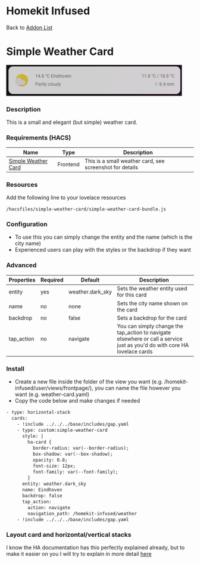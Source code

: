 # Homekit Infused

Back to [Addon List](../addon_list.md)

# Simple Weather Card
![Homekit Infused](../images/simple-weather-card.png)

### Description
This is a small and elegant (but simple) weather card.

### Requirements (HACS)

| Name | Type  | Description |
|----------------------------------|-------------|---------------------------------------------------------------------------------------------------------------------------------------------------------------------------------------------------------|
| [Simple Weather Card](https://github.com/kalkih/simple-weather-card) | Frontend | This is a small weather card, see screenshot for details |

### Resources
Add the following line to your lovelace resources 
```
/hacsfiles/simple-weather-card/simple-weather-card-bundle.js
```

### Configuration
- To use this you can simply change the entity and the name (which is the city name)
- Experienced users can play with the styles or the backdrop if they want

### Advanced

| Properties | Required | Default | Description |
|----------------------------------|-------------|----------------------------------|----------------------------------------------------------------------------------------------------------------------------------------------------------------------|
| entity | yes | weather.dark_sky | Sets the weather entity used for this card |
| name | no | none | Sets the city name shown on the card |
| backdrop | no | false | Sets a backdrop for the card |
| tap_action | no | navigate | You can simply change the tap_action to navigate elsewhere or call a service just as you'd do with core HA lovelace cards |


### Install
- Create a new file inside the folder of the view you want (e.g. /homekit-infused/user/views/frontpage/), you can name the file however you want (e.g. weather-card.yaml)
- Copy the code below and make changes if needed

```
- type: horizontal-stack
  cards:
    - !include ../../../base/includes/gap.yaml
    - type: custom:simple-weather-card                    
      style: |
        ha-card {
          border-radius: var(--border-radius);
          box-shadow: var(--box-shadow);
          opacity: 0.8;
          font-size: 12px;
          font-family: var(--font-family);
        }                      
      entity: weather.dark_sky
      name: Eindhoven
      backdrop: false
      tap_action:
        action: navigate
        navigation_path: /homekit-infused/weather
    - !include ../../../base/includes/gap.yaml
```

### Layout card and horizontal/vertical stacks
I know the HA documentation has this perfectly explained already, but to make it easier on you I will try to explain in more detail [here](../addons/stacks.md)
